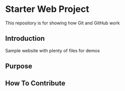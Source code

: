 # Starter Web Project

This repository is for showing how Git and GitHub work

## Introduction

Sample website with plenty of files for demos

## Purpose


## How To Contribute